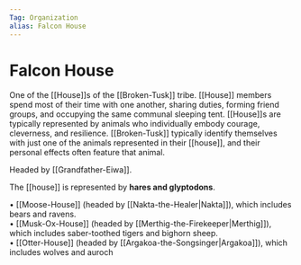 ```yaml
---
Tag: Organization
alias: Falcon House
---
```

# Falcon House
One of the [[House]]s of the [[Broken-Tusk]] tribe. [[House]] members spend most of their time with one another, sharing duties, forming friend groups, and occupying the same communal sleeping tent. [[House]]s are typically represented by animals who individually embody courage, cleverness, and resilience. [[Broken-Tusk]] typically identify themselves with just one of the animals represented in their [[house]], and their personal effects often feature that animal.

Headed by [[Grandfather-Eiwa]].

The [[house]] is represented by **hares and glyptodons**.

• [[Moose-House]] (headed by [[Nakta-the-Healer|Nakta]]), which includes bears and ravens.  
• [[Musk-Ox-House]] (headed by [[Merthig-the-Firekeeper|Merthig]]), which includes saber-toothed tigers and bighorn sheep.  
• [[Otter-House]] (headed by [[Argakoa-the-Songsinger|Argakoa]]), which includes wolves and auroch